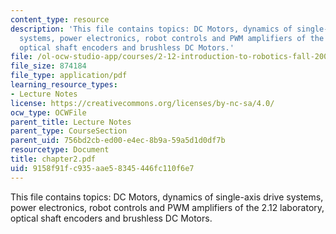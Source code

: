 ```yaml
---
content_type: resource
description: 'This file contains topics: DC Motors, dynamics of single-axis drive
  systems, power electronics, robot controls and PWM amplifiers of the 2.12 laboratory,
  optical shaft encoders and brushless DC Motors.'
file: /ol-ocw-studio-app/courses/2-12-introduction-to-robotics-fall-2005/9158f91fc935aae58345446fc110f6e7_chapter2.pdf
file_size: 874184
file_type: application/pdf
learning_resource_types:
- Lecture Notes
license: https://creativecommons.org/licenses/by-nc-sa/4.0/
ocw_type: OCWFile
parent_title: Lecture Notes
parent_type: CourseSection
parent_uid: 756bd2cb-ed00-e4ec-8b9a-59a5d1d0df7b
resourcetype: Document
title: chapter2.pdf
uid: 9158f91f-c935-aae5-8345-446fc110f6e7
---
```

This file contains topics: DC Motors, dynamics of single-axis drive systems, power electronics, robot controls and PWM amplifiers of the 2.12 laboratory, optical shaft encoders and brushless DC Motors.